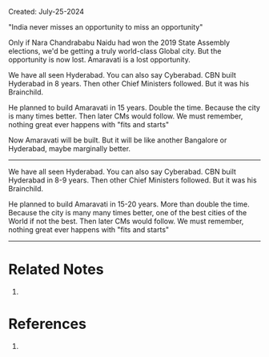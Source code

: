 Created: July-25-2024

"India never misses an opportunity to miss an opportunity"

Only if Nara Chandrababu Naidu had won the 2019 State Assembly elections, we'd be getting a truly world-class Global city. But the opportunity is now lost. Amaravati is a lost opportunity.

We have all seen Hyderabad. You can also say Cyberabad. CBN built Hyderabad in 8 years. Then other Chief Ministers followed. But it was his Brainchild.

He planned to build Amaravati in 15 years. Double the time. Because the city is many times better. Then later CMs would follow. We must remember, nothing great ever happens with "fits and starts"

Now Amaravati will be built. But it will be like another Bangalore or Hyderabad, maybe marginally better.

---

We have all seen Hyderabad. You can also say Cyberabad. CBN built Hyderabad in 8-9 years. Then other Chief Ministers followed. But it was his Brainchild.

He planned to build Amaravati in 15-20 years. More than double the time. Because the city is many many times better, one of the best cities of the World if not the best. Then later CMs would follow. We must remember, nothing great ever happens with "fits and starts"

---

# Related Notes

1. 
# References

1. 